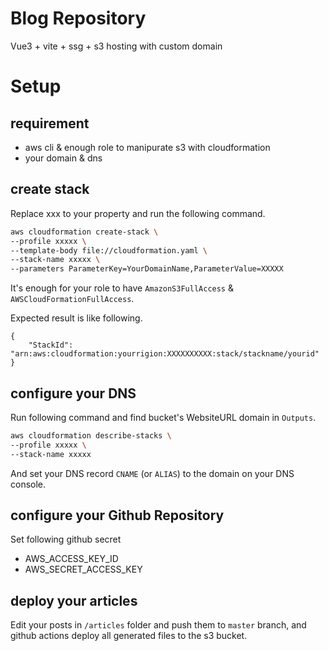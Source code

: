 # Blog Repository
Vue3 + vite + ssg + s3 hosting with custom domain

# Setup
## requirement
- aws cli & enough role to manipurate s3 with cloudformation
- your domain & dns

## create stack
Replace xxx to your property and run the following command.
```bash
aws cloudformation create-stack \
--profile xxxxx \
--template-body file://cloudformation.yaml \
--stack-name xxxxx \
--parameters ParameterKey=YourDomainName,ParameterValue=XXXXX
```

It's enough for your role to have `AmazonS3FullAccess` & `AWSCloudFormationFullAccess`.

Expected result is like following.
```
{
    "StackId": "arn:aws:cloudformation:yourrigion:XXXXXXXXXX:stack/stackname/yourid"
}
```

## configure your DNS
Run following command and find bucket's WebsiteURL domain in `Outputs`.
```bash
aws cloudformation describe-stacks \
--profile xxxxx \
--stack-name xxxxx
```

And set your DNS record `CNAME` (or `ALIAS`) to the domain on your DNS console.

## configure your Github Repository
Set following github secret
- AWS_ACCESS_KEY_ID
- AWS_SECRET_ACCESS_KEY

## deploy your articles
Edit your posts in `/articles` folder and push them to `master` branch, and github actions deploy all generated files to the s3 bucket.